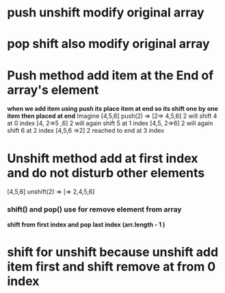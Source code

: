 # push unshift modify original array
# pop shift also modify original array
# Push method add item at the End of array's element


**when we add item using push its place item at end so its shift one by one item then placed at end**
Imagine
[4,5,6] push(2) => [2=> 4,5,6] 2 will shift 4 at 0 index
                   [4, 2=>5 ,6] 2 will again shift 5 at 1 index
                   [4,5, 2=>6] 2 will again shift 6 at 2 index 
                   [4,5,6 =>2] 2 reached to  end at 3 index


# Unshift method add at first index and do not disturb other elements
[4,5,6] unshift(2) => [=> 2,4,5,6]


### shift() and pop() use for remove element from array

**shift from first index and pop last index (arr.length - 1 )**

# shift for unshift because **unshift** **add** item first and **shift** **remove** at from 0 index

